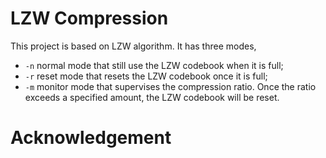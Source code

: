 # LZW Compression
This project is based on LZW algorithm. It has three modes,
  * ```-n``` normal mode that still use the LZW codebook when it is full;
  * ```-r``` reset mode that resets the LZW codebook once it is full;
  * ```-m``` monitor mode that supervises the compression ratio. Once the ratio exceeds a specified amount, the LZW codebook will be reset.
# Acknowledgement
